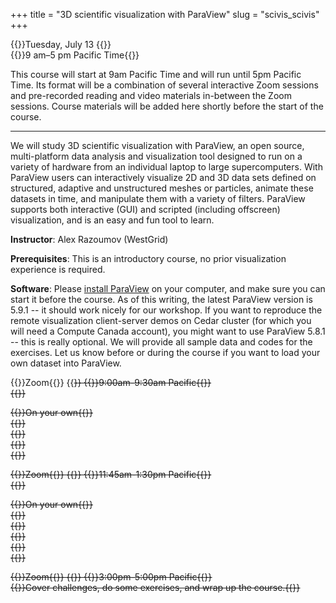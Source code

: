 +++
title = "3D scientific visualization with ParaView"
slug = "scivis_scivis"
+++

{{<cor>}}Tuesday, July 13 {{</cor>}}\
{{<cgr>}}9 am–5 pm Pacific Time{{</cgr>}}

This course will start at 9am Pacific Time and will run until 5pm Pacific Time. Its format will be a combination of
several interactive Zoom sessions and pre-recorded reading and video materials in-between the Zoom sessions. Course
materials will be added here shortly before the start of the course.

<!-- Please download a [ZIP file](https://owncloud.westgrid.ca/index.php/s/yG9xbsYLbLymvdZ/download) with the slides (single -->
<!-- PDF combining all chapters), sample datasets and scripts. -->

---

We will study 3D scientific visualization with ParaView, an open source, multi-platform data analysis and visualization
tool designed to run on a variety of hardware from an individual laptop to large supercomputers. With ParaView users can
interactively visualize 2D and 3D data sets defined on structured, adaptive and unstructured meshes or particles,
animate these datasets in time, and manipulate them with a variety of filters. ParaView supports both interactive (GUI)
and scripted (including offscreen) visualization, and is an easy and fun tool to learn.

**Instructor**: Alex Razoumov (WestGrid)

**Prerequisites**: This is an introductory course, no prior visualization experience is required.

**Software**: Please [install ParaView](https://www.paraview.org/download) on your computer, and make sure you can start
it before the course. As of this writing, the latest ParaView version is 5.9.1 -- it should work nicely for our
workshop. If you want to reproduce the remote visualization client-server demos on Cedar cluster (for which you will
need a Compute Canada account), you might want to use ParaView 5.8.1 -- this is really optional. We will provide all
sample data and codes for the exercises. Let us know before or during the course if you want to load your own dataset
into ParaView.

{{<cor>}}Zoom{{</cor>}} {{<s>}} {{<cgr>}}9:00am-9:30am Pacific{{</cgr>}} \
{{<linktitle url="../vis1" text="Morning opening session">}}

<!-- {{<cbr>}}On your own{{</cbr>}} \ -->
<!-- {{<nolinktitle>}}Introduction{{</nolinktitle>}} \ -->
<!-- {{<nolinktitle>}}ParaView architecture and GUI{{</nolinktitle>}} \ -->
<!-- {{<nolinktitle>}}Importing data into ParaView{{</nolinktitle>}} \ -->
<!-- {{<nolinktitle>}}Working with ParaView filters{{</nolinktitle>}} -->

{{<cbr>}}On your own{{</cbr>}} \
{{<linktitle url="../vis/vis-01-intro" text="Introduction (28 min)">}} \
{{<linktitle url="../vis/vis-02-arch" text="ParaView architecture and GUI (11 min)">}} \
{{<linktitle url="../vis/vis-03-import" text="Importing data into ParaView (29 min)">}} \
{{<linktitle url="../vis/vis-04-filters" text="Working with ParaView filters (35 min)">}}

{{<cor>}}Zoom{{</cor>}} {{<s>}} {{<cgr>}}11:45am-1:30pm Pacific{{</cgr>}} \
{{<linktitle url="../vis2" text="Mid-day session">}}

<!-- {{<cbr>}}On your own{{</cbr>}} \ -->
<!-- {{<nolinktitle>}}Exporting scenes{{</nolinktitle>}} \ -->
<!-- {{<nolinktitle>}}Animation in ParaView{{</nolinktitle>}} \ -->
<!-- {{<nolinktitle>}}Python scripting in ParaView{{</nolinktitle>}} \ -->
<!-- {{<nolinktitle>}}Remote and distributed visualization{{</nolinktitle>}} \ -->
<!-- {{<nolinktitle>}}Summary{{</nolinktitle>}} -->

{{<cbr>}}On your own{{</cbr>}} \
{{<linktitle url="../vis/vis-05-export" text="Exporting scenes (5 min)">}} \
{{<linktitle url="../vis/vis-06-animation" text="Animation in ParaView (14 min)">}} \
{{<linktitle url="../vis/vis-07-scripting" text="Python scripting in ParaView (30 min)">}} \
{{<linktitle url="../vis/vis-08-remote" text="Remote and distributed visualization (37 min)">}} \
{{<linktitle url="../vis/vis-09-summary" text="Summary (4 min)">}}

{{<cor>}}Zoom{{</cor>}} {{<s>}} {{<cgr>}}3:00pm-5:00pm Pacific{{</cgr>}} \
{{<nolinktitle>}}Cover challenges, do some exercises, and wrap up the course.{{</nolinktitle>}}
